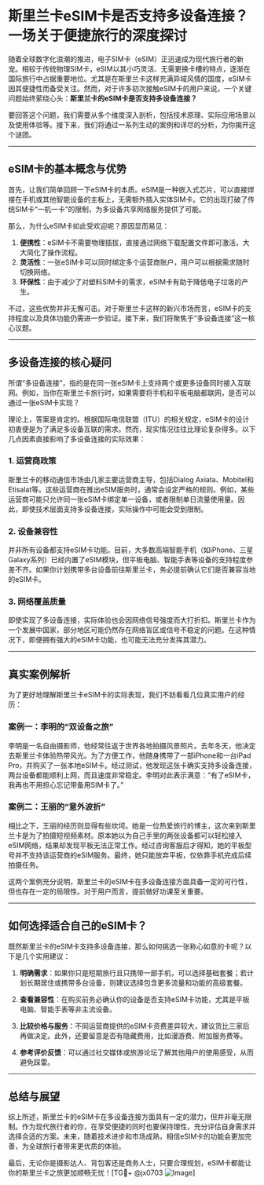 # 斯里兰卡eSIM卡是否支持多设备连接？一场关于便捷旅行的深度探讨

随着全球数字化浪潮的推进，电子SIM卡（eSIM）正迅速成为现代旅行者的新宠。相较于传统物理SIM卡，eSIM以其小巧灵活、无需更换卡槽的特点，逐渐在国际旅行中占据重要地位。尤其是在斯里兰卡这样充满异域风情的国度，eSIM卡因其便捷性而备受关注。然而，对于许多初次接触eSIM卡的用户来说，一个关键问题始终萦绕心头：**斯里兰卡的eSIM卡是否支持多设备连接？**

要回答这个问题，我们需要从多个维度深入剖析，包括技术原理、实际应用场景以及使用体验等。接下来，我们将通过一系列生动的案例和详尽的分析，为你揭开这个谜团。

---

## eSIM卡的基本概念与优势

首先，让我们简单回顾一下eSIM卡的本质。eSIM是一种嵌入式芯片，可以直接焊接在手机或其他智能设备的主板上，无需额外插入实体SIM卡。它的出现打破了传统SIM卡“一机一卡”的限制，为多设备共享网络服务提供了可能。

那么，为什么eSIM卡如此受欢迎呢？原因显而易见：

1. **便携性**：eSIM卡不需要物理插拔，直接通过网络下载配置文件即可激活，大大简化了操作流程。
2. **灵活性**：一张eSIM卡可以同时绑定多个运营商账户，用户可以根据需求随时切换网络。
3. **环保性**：由于减少了对塑料SIM卡的需求，eSIM卡有助于降低电子垃圾的产生。

不过，这些优势并非无懈可击。对于斯里兰卡这样的新兴市场而言，eSIM卡的支持程度以及具体功能仍需进一步验证。接下来，我们将聚焦于“多设备连接”这一核心议题。

---

## 多设备连接的核心疑问

所谓“多设备连接”，指的是在同一张eSIM卡上支持两个或更多设备同时接入互联网。例如，当你在斯里兰卡旅行时，如果需要将手机和平板电脑都联网，是否可以通过一张eSIM卡实现？

理论上，答案是肯定的。根据国际电信联盟（ITU）的相关规定，eSIM卡的设计初衷便是为了满足多设备互联的需求。然而，现实情况往往比理论复杂得多。以下几点因素直接影响了多设备连接的实际效果：

### 1. **运营商政策**
斯里兰卡的移动通信市场由几家主要运营商主导，包括Dialog Axiata、Mobitel和Etisalat等。这些运营商在推出eSIM服务时，通常会设定严格的规则。例如，某些运营商可能只允许同一张eSIM卡绑定单一设备，或者限制单日流量使用量。因此，即使技术层面支持多设备连接，实际操作中可能会受到限制。

### 2. **设备兼容性**
并非所有设备都支持eSIM卡功能。目前，大多数高端智能手机（如iPhone、三星Galaxy系列）已经内置了eSIM模块，但平板电脑、智能手表等设备的支持程度参差不齐。如果你计划携带多台设备前往斯里兰卡，务必提前确认它们是否兼容当地的eSIM卡。

### 3. **网络覆盖质量**
即使实现了多设备连接，实际体验也会因网络信号强度而大打折扣。斯里兰卡作为一个发展中国家，部分地区可能仍然存在网络盲区或信号不稳定的问题。在这种情况下，即便拥有强大的eSIM卡功能，也可能无法充分发挥其潜力。

---

## 真实案例解析

为了更好地理解斯里兰卡eSIM卡的实际表现，我们不妨看看几位真实用户的经历：

### 案例一：李明的“双设备之旅”
李明是一名自由摄影师，他经常往返于世界各地拍摄风景照片。去年冬天，他决定去斯里兰卡体验热带风光。为了方便工作，他随身携带了一部iPhone和一台iPad Pro，并购买了一张本地eSIM卡。经过测试，他发现这张卡确实支持多设备连接，两台设备都能顺利上网，而且速度非常稳定。李明对此表示满意：“有了eSIM卡，我再也不用担心忘记带备用SIM卡了。”

### 案例二：王丽的“意外波折”
相比之下，王丽的经历则显得有些坎坷。她是一位热爱旅行的博主，这次来到斯里兰卡是为了拍摄短视频素材。原本她以为自己手里的两张设备都可以轻松接入eSIM网络，结果却发现平板无法正常工作。经过咨询客服后才得知，她的平板型号并不支持该运营商的eSIM服务。最终，她只能放弃平板，仅依靠手机完成后续拍摄任务。

这两个案例充分说明，斯里兰卡的eSIM卡在多设备连接方面具备一定的可行性，但也存在一定的局限性。对于用户而言，提前做好功课至关重要。

---

## 如何选择适合自己的eSIM卡？

既然斯里兰卡的eSIM卡支持多设备连接，那么如何挑选一张称心如意的卡呢？以下是几个实用建议：

1. **明确需求**：如果你只是短期旅行且只携带一部手机，可以选择基础套餐；若计划长期居住或携带多台设备，则建议选择包含更多流量和功能的高级套餐。
   
2. **查看兼容性**：在购买前务必确认你的设备是否支持eSIM卡功能，尤其是平板电脑、智能手表等非主流设备。

3. **比较价格与服务**：不同运营商提供的eSIM卡资费差异较大，建议货比三家后再做决定。此外，还要留意是否有隐藏费用，比如漫游费、附加服务费等。

4. **参考评价反馈**：可以通过社交媒体或旅游论坛了解其他用户的使用感受，从而避免踩雷。

---

## 总结与展望

综上所述，斯里兰卡的eSIM卡在多设备连接方面具有一定的潜力，但并非毫无限制。作为现代旅行者的你，在享受便捷的同时也要保持理性，充分评估自身需求并选择合适的方案。未来，随着技术进步和市场成熟，相信eSIM卡的功能会更加完善，为全球旅行者带来更优质的体验。

最后，无论你是摄影达人、背包客还是商务人士，只要合理规划，eSIM卡都能让你的斯里兰卡之旅更加顺畅无忧！[TG💪+ @jx0703 ![Image](https://github.com/user-attachments/assets/dbca1d08-cadb-493c-b0ec-ad6f7a83f270)]